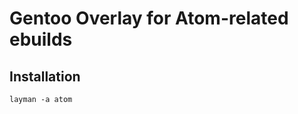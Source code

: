 Gentoo Overlay for Atom-related ebuilds
=======================================

Installation
------------

	layman -a atom

